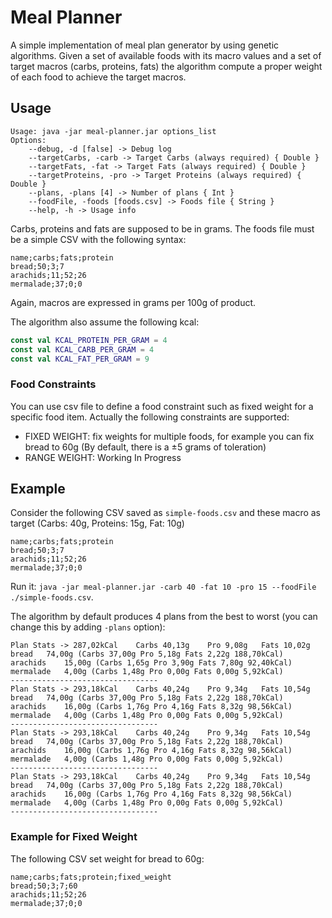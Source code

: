 
# Meal Planner
A simple implementation of meal plan generator by using genetic algorithms.
Given a set of available foods with its macro values and a set of target macros (carbs, proteins, fats) the algorithm
compute a proper weight of each food to achieve the target macros.

## Usage
```
Usage: java -jar meal-planner.jar options_list
Options: 
    --debug, -d [false] -> Debug log 
    --targetCarbs, -carb -> Target Carbs (always required) { Double }
    --targetFats, -fat -> Target Fats (always required) { Double }
    --targetProteins, -pro -> Target Proteins (always required) { Double }
    --plans, -plans [4] -> Number of plans { Int }
    --foodFile, -foods [foods.csv] -> Foods file { String }
    --help, -h -> Usage info 
```
Carbs, proteins and fats are supposed to be in grams. 
The foods file must be a simple CSV with the following syntax:
```csv
name;carbs;fats;protein
bread;50;3;7
arachids;11;52;26
mermalade;37;0;0
```
Again, macros are expressed in grams per 100g of product.

The algorithm also assume the following kcal:
```kotlin
const val KCAL_PROTEIN_PER_GRAM = 4
const val KCAL_CARB_PER_GRAM = 4
const val KCAL_FAT_PER_GRAM = 9
```

### Food Constraints
You can use csv file to define a food constraint such as fixed weight for a specific food item. Actually the following constraints are supported:
- FIXED WEIGHT: fix weights for multiple foods, for example you can fix bread to 60g (By default, there is a ±5 grams of toleration)
- RANGE WEIGHT: Working In Progress


## Example
Consider the following CSV saved as `simple-foods.csv` and these macro as target (Carbs: 40g, Proteins: 15g, Fat: 10g)
```csv
name;carbs;fats;protein
bread;50;3;7
arachids;11;52;26
mermalade;37;0;0
```
Run it:
`java -jar meal-planner.jar -carb 40 -fat 10 -pro 15 --foodFile ./simple-foods.csv`.

The algorithm by default produces 4 plans from the best to  worst (you can change this by adding `-plans` option):
```
Plan Stats -> 287,02kCal	Carbs 40,13g	Pro 9,08g	Fats 10,02g
bread	74,00g (Carbs 37,00g Pro 5,18g Fats 2,22g 188,70kCal)
arachids	15,00g (Carbs 1,65g Pro 3,90g Fats 7,80g 92,40kCal)
mermalade	4,00g (Carbs 1,48g Pro 0,00g Fats 0,00g 5,92kCal)
---------------------------------
Plan Stats -> 293,18kCal	Carbs 40,24g	Pro 9,34g	Fats 10,54g
bread	74,00g (Carbs 37,00g Pro 5,18g Fats 2,22g 188,70kCal)
arachids	16,00g (Carbs 1,76g Pro 4,16g Fats 8,32g 98,56kCal)
mermalade	4,00g (Carbs 1,48g Pro 0,00g Fats 0,00g 5,92kCal)
---------------------------------
Plan Stats -> 293,18kCal	Carbs 40,24g	Pro 9,34g	Fats 10,54g
bread	74,00g (Carbs 37,00g Pro 5,18g Fats 2,22g 188,70kCal)
arachids	16,00g (Carbs 1,76g Pro 4,16g Fats 8,32g 98,56kCal)
mermalade	4,00g (Carbs 1,48g Pro 0,00g Fats 0,00g 5,92kCal)
---------------------------------
Plan Stats -> 293,18kCal	Carbs 40,24g	Pro 9,34g	Fats 10,54g
bread	74,00g (Carbs 37,00g Pro 5,18g Fats 2,22g 188,70kCal)
arachids	16,00g (Carbs 1,76g Pro 4,16g Fats 8,32g 98,56kCal)
mermalade	4,00g (Carbs 1,48g Pro 0,00g Fats 0,00g 5,92kCal)
---------------------------------
```

### Example for Fixed Weight
The following CSV set weight for bread to 60g:
```
name;carbs;fats;protein;fixed_weight
bread;50;3;7;60
arachids;11;52;26
mermalade;37;0;0
```